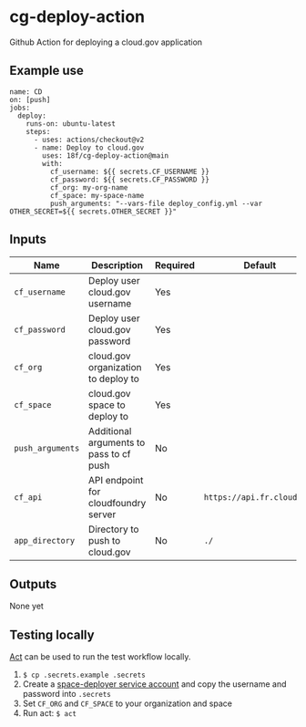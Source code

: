 # cg-deploy-action

Github Action for deploying a cloud.gov application

## Example use

```
name: CD
on: [push]
jobs:
  deploy:
    runs-on: ubuntu-latest
    steps:
      - uses: actions/checkout@v2
      - name: Deploy to cloud.gov
        uses: 18f/cg-deploy-action@main
        with:
          cf_username: ${{ secrets.CF_USERNAME }}
          cf_password: ${{ secrets.CF_PASSWORD }}
          cf_org: my-org-name
          cf_space: my-space-name
          push_arguments: "--vars-file deploy_config.yml --var OTHER_SECRET=${{ secrets.OTHER_SECRET }}"
```

## Inputs

| Name | Description | Required | Default |
| ---- | ----------- | -------- | ------- |
| `cf_username` | Deploy user cloud.gov username | Yes | |
| `cf_password` | Deploy user cloud.gov password | Yes | |
| `cf_org` | cloud.gov organization to deploy to | Yes | |
| `cf_space` | cloud.gov space to deploy to | Yes | |
| `push_arguments` | Additional arguments to pass to cf push | No | |
| `cf_api` | API endpoint for cloudfoundry server | No | `https://api.fr.cloud.gov` |
| `app_directory` | Directory to push to cloud.gov | No | `./` |

## Outputs

None yet

## Testing locally

[Act](https://github.com/nektos/act) can be used to run the test workflow locally.

1. `$ cp .secrets.example .secrets`
1. Create a [space-deployer service account](https://cloud.gov/docs/services/cloud-gov-service-account/) and copy the username and password into `.secrets`
1. Set `CF_ORG` and `CF_SPACE` to your organization and space
1. Run act: `$ act`
